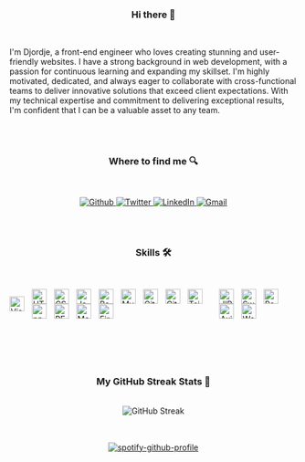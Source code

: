 <div align="center">
   <h3>Hi there 👋</h3>
   <br/>
    </div>

I'm Djordje, a front-end engineer who loves creating stunning and user-friendly websites. I have a strong background in web development, with a passion for continuous learning and expanding my skillset. I'm highly motivated, dedicated, and always eager to collaborate with cross-functional teams to deliver innovative solutions that exceed client expectations. With my technical expertise and commitment to delivering exceptional results, I'm confident that I can be a valuable asset to any team.
##
<br/>

<div align="center">
  <h3>Where to find me 🔍</h3>
   <br/>
  <p>
    <a href="https://github.com/Djo44" target="_blank">
      <img alt="Github" src="https://img.shields.io/badge/GitHub-%2312100E.svg?&style=for-the-badge&logo=Github&logoColor=white" />
    </a>
    <a href="https://twitter.com/DordeD" target="_blank">
      <img alt="Twitter" src="https://img.shields.io/badge/twitter-%231DA1F2.svg?&style=for-the-badge&logo=twitter&logoColor=white" />
    </a>
    <a href="https://www.linkedin.com/in/djordje-44" target="_blank">
      <img alt="LinkedIn" src="https://img.shields.io/badge/linkedin-%230077B5.svg?&style=for-the-badge&logo=linkedin&logoColor=white" />
    </a>
    <a href="mailto:djordjetelekom@gmail.com">
      <img alt="Gmail" src="https://img.shields.io/badge/-Gmail-D14836?style=for-the-badge&logo=Gmail&logoColor=white"/>
    </a>
  </p>
</div>


##
<br/>


<div align="center">
   <h3>Skills 🛠</h3>
   <br/>
 </div>
    
  
<div style="display: flex !important; align-items:center !important; justify-content:center !important">
<a href="https://code.visualstudio.com/"><img align="left" alt="Visual Studio Code" width="26px" src="https://cdn.jsdelivr.net/gh/devicons/devicon/icons/vscode/vscode-original.svg" style="padding-right:10px;" /></a>

<a href="https://developer.mozilla.org/en-US/docs/Web/Guide/HTML/HTML5"><img align="left" alt="HTML5" width="26px" src="https://cdn.jsdelivr.net/gh/devicons/devicon/icons/html5/html5-original.svg" style="padding-right:10px;" /></a>
<a href="https://developer.mozilla.org/en-US/docs/Web/CSS"><img align="left" alt="CSS3" width="26px" src="https://cdn.jsdelivr.net/gh/devicons/devicon/icons/css3/css3-original.svg" style="padding-right:10px;" /></a>
<a href="https://developer.mozilla.org/en-US/docs/Web/JavaScript"><img align="left" alt="JavaScript" width="26px" src="https://cdn.jsdelivr.net/gh/devicons/devicon/icons/javascript/javascript-original.svg" style="padding-right:10px;" /></a>
<a href="https://reactjs.org/"><img align="left" alt="React" width="26px" src="https://cdn.jsdelivr.net/gh/devicons/devicon/icons/react/react-original.svg" style="padding-right:10px;" /></a>
<a href="https://www.mysql.com/"><img align="left" alt="MySQL" width="26px" src="https://cdn.jsdelivr.net/gh/devicons/devicon/icons/mysql/mysql-original.svg" style="padding-right:10px;" /></a>
<a href="https://git-scm.com/"><img align="left" alt="Git" width="26px" src="https://cdn.jsdelivr.net/gh/devicons/devicon/icons/git/git-original.svg" style="padding-right:10px;" /></a>
<a href="https://github.com/"><img align="left" alt="GitHub" width="26px" src="https://img.icons8.com/3d-fluency/256/github.png" style="padding-right:10px;" /></a>
<a href="https://tailwindcss.com/"><img align="left" alt="Tailwind CSS" width="26px" src="https://www.vectorlogo.zone/logos/tailwindcss/tailwindcss-icon.svg" style="padding-right:10px;" /></a>
<a href="https://www.npmjs.com/"><img align="left" alt="npm" width="26px" src="https://cdn.jsdelivr.net/gh/devicons/devicon/icons/npm/npm-original-wordmark.svg" style="padding-right:10px;" /></a>
<a href="https://en.wikipedia.org/wiki/Representational_state_transfer"><img align="left" alt="REST API" width="26px" src="https://www.svgrepo.com/show/375531/api.svg" style="padding-right:10px;" /></a>
<a href="https://mui.com/"><img align="left" alt="Material UI" width="26px" src="https://cdn.jsdelivr.net/gh/devicons/devicon/icons/materialui/materialui-original.svg" style="padding-right:10px;" /></a>
<a href="https://firebase.google.com/"><img align="left" alt="Firebase" width="26px" src="https://cdn.jsdelivr.net/gh/devicons/devicon/icons/firebase/firebase-plain.svg" style="padding-right:10px;" /></a>

<a href="https://www.atlassian.com/software/jira" target="_blank"><img align="left" alt="JIRA" width="26px" src="https://cdn.jsdelivr.net/gh/devicons/devicon/icons/jira/jira-original.svg" style="padding-right:10px;" /></a>
<img align="left" alt="Swagger" width="26px" src="https://www.svgrepo.com/show/374111/swagger.svg" style="padding-right:10px;" />
<a href="https://www.postman.com" target="_blank"><img align="left" alt="Postman" width="26px" src="https://www.svgrepo.com/show/354202/postman-icon.svg" style="padding-right:10px;" /></a>
<img align="left" alt="Axios" width="26px" src="https://user-images.githubusercontent.com/8939680/57233882-20344080-6fe5-11e9-9086-d20a955bed59.png" style="padding-right:10px;" />
<a href="https://wordpress.com" target="_blank"><img align="left" alt="WordPress" width="26px" src="https://cdn.jsdelivr.net/gh/devicons/devicon/icons/wordpress/wordpress-plain.svg" style="padding-right:10px;" /></a>

</div>
<br/>




##
<br/>




   <div align="center">
    <h3>My GitHub Streak Stats 📶</h3>
    <br>
    <img src="https://streak-stats.demolab.com?user=Djo44&theme=react&date_format=j%20M%5B%20Y%5D" alt="GitHub Streak" />
</div>

  
##
<br/>

<div align="center">
  <a href="https://spotify-github-profile.vercel.app/api/view?uid=31aseyqjsckooutlb6lrx4xfdzpm&redirect=true">
    <img alt="spotify-github-profile" src="https://spotify-github-profile.vercel.app/api/view?uid=31aseyqjsckooutlb6lrx4xfdzpm&cover_image=true&theme=natemoo-re&show_offline=true&background_color=121212&interchange=false&bar_color=53b14f&bar_color_cover=false">
  </a>
</div>

                               
